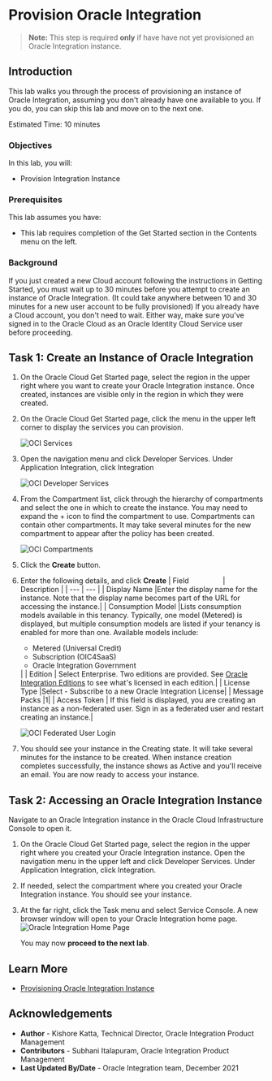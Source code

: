 # Provision Oracle Integration

> **Note:** This step is required **only** if have have not yet provisioned an Oracle Integration instance.

## Introduction

This lab walks you through the process of provisioning an instance of Oracle Integration, assuming you don't already have one available to you. If you do, you can skip this lab and move on to the next one.

Estimated Time: 10 minutes

### Objectives

In this lab, you will:
* Provision Integration Instance

### Prerequisites

This lab assumes you have:
* This lab requires completion of the Get Started section in the Contents menu on the left.

### Background

If you just created a new Cloud account following the instructions in Getting Started, you must wait up to 30 minutes before you attempt to create an instance of Oracle Integration. (It could take anywhere between 10 and 30 minutes for a new user account to be fully provisioned) If you already have a Cloud account, you don't need to wait. Either way, make sure you've signed in to the Oracle Cloud as an Oracle Identity Cloud Service user before proceeding.

## Task 1: Create an Instance of Oracle Integration

1. On the Oracle Cloud Get Started page, select the region in the upper right where you want to create your Oracle Integration instance. Once created, instances are visible only in the region in which they were created.

2. On the Oracle Cloud Get Started page, click the menu in the upper left corner to display the services you can provision.

	![OCI Services](./images/hamburger.png)

3. Open the navigation menu and click Developer Services. Under Application Integration, click Integration

	![OCI Developer Services](./images/integration-landing-page.png)

4. From the Compartment list, click through the hierarchy of compartments and select the one in which to create the instance. You may need to expand the + icon to find the compartment to use. Compartments can contain other compartments. It may take several minutes for the new compartment to appear after the policy has been created.

	![OCI Compartments](./images/compartment-expand.png)

5. Click the **Create** button.

6. Enter the following details, and click **Create**
| Field &nbsp; &nbsp; &nbsp; &nbsp; &nbsp; &nbsp; &nbsp; &nbsp; | Description |
| --- | --- |
| Display Name |Enter the display name for the instance. Note that the display name becomes part of the URL for accessing the instance.|
| Consumption Model |Lists consumption models available in this tenancy. Typically, one model (Metered) is displayed, but multiple consumption models are listed if your tenancy is enabled for more than one. Available models include:<p></p><ul><li>Metered (Universal Credit)</li></ul><ul><li>Subscription (OIC4SaaS)</li></ul><ul><li>Oracle Integration Government</li></ul>|
| Edition | Select Enterprise. Two editions are provided. See [Oracle Integration Editions](https://docs.oracle.com/en/cloud/paas/integration-cloud/oracle-integration-oci/oracle-integration-editions.html#GUID-ED23D612-B34E-400D-8039-DBCEF5101AF4) to see what's licensed in each edition.|
| License Type |Select - Subscribe to a new Oracle Integration License|
| Message Packs |1|
| Access Token | If this field is displayed, you are creating an instance as a non-federated user. Sign in as a federated user and restart creating an instance.|

	![OCI Federated User Login](./images/provision-oic-instance-1.png)

7. You should see your instance in the Creating state. It will take several minutes for the instance to be created. When instance creation completes successfully, the instance shows as Active and you'll receive an email. You are now ready to access your instance.

## Task 2: Accessing an Oracle Integration Instance

Navigate to an Oracle Integration instance in the Oracle Cloud Infrastructure Console to open it.

1. On the Oracle Cloud Get Started page, select the region in the upper right where you created your Oracle Integration instance. Open the navigation menu in the upper left and click Developer Services. Under Application Integration, click Integration.
2. If needed, select the compartment where you created your Oracle Integration instance. You should see your instance.
3. At the far right, click the Task menu and select Service Console. A new browser window will open to your Oracle Integration home page.
	![Oracle Integration Home Page](./images/oic-homepage.png)

	You may now **proceed to the next lab**.

## Learn More

* [Provisioning Oracle Integration Instance](https://docs.oracle.com/en/cloud/paas/integration-cloud/oracle-integration-oci/creating-oracle-integration-instance.html#GUID-930F40E8-5149-4091-9CDA-8E05C8449BA6)


## Acknowledgements
* **Author** - Kishore Katta, Technical Director, Oracle Integration Product Management
* **Contributors** - Subhani Italapuram, Oracle Integration Product Management
* **Last Updated By/Date** - Oracle Integration team, December 2021
